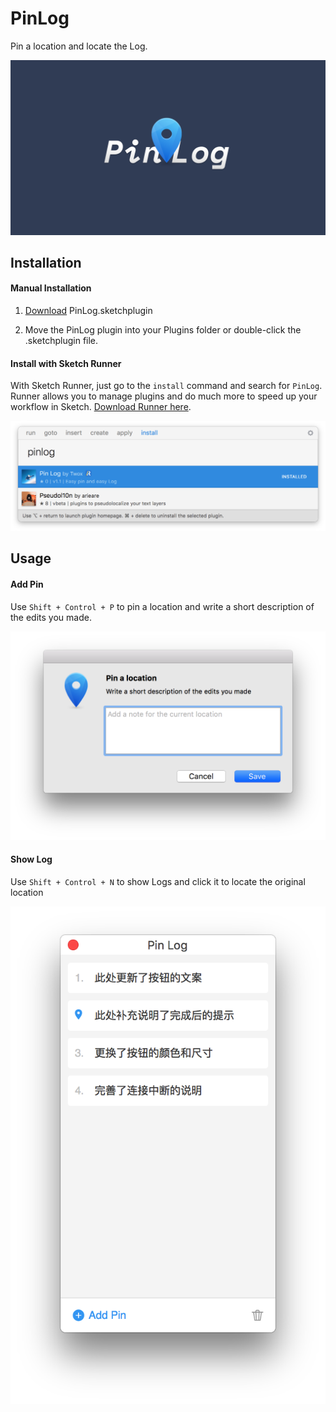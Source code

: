 # PinLog

Pin a location and locate the Log.

![Pinlog_iconl@2x.png](./asset/Pinlog_iconl@2x.png "Pinlog_iconll@2x.png")

## Installation

#### Manual Installation

1. [Download](https://github.com/zhongerxin/SketchPlugin-PinLog/releases) PinLog.sketchplugin

2. Move the PinLog plugin into your Plugins folder or double-click the .sketchplugin file.

#### Install with Sketch Runner

With Sketch Runner, just go to the `install` command and search for `PinLog`. Runner allows you to manage plugins and do much more to speed up your workflow in Sketch. [Download Runner here](http://www.sketchrunner.com).

![Runner_installl@2x.png](./asset/Runner_install@2x.png "Runner_installl@2x.png")

## Usage 

#### Add Pin

Use `Shift + Control + P` to pin a location and write a short description of the edits you made.

![pin.png](./asset/pinl@2x.png "pin.png")

#### Show Log

Use `Shift + Control + N` to show Logs and click it to locate the original location

![log.png](./asset/logl@2x.png "log.png")

